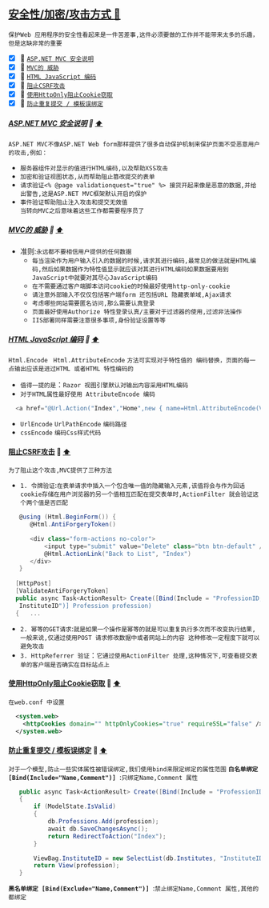 <a id="top" href="#top">安全性/加密/攻击方式  :maple_leaf:</a> 
----
`保护Web 应用程序的安全性看起来是一件苦差事,这件必须要做的工作并不能带来太多的乐趣，但是这缺非常的重要`

- [x] :maple_leaf: <a href="#ASPNETMVCSAFE">`ASP.NET MVC 安全说明`</a>
- [x] :maple_leaf: <a href="#codeAjaxaData">`MVC的 威胁`</a>
- [x] :maple_leaf: <a href="#EncodeHtml">`HTML JavaScript 编码`</a>
- [x] :maple_leaf: <a href="#CSRFA">`阻止CSRF攻击`</a>
- [x] :maple_leaf: <a href="#CookieLost">`使用HttpOnly阻止Cookie窃取`</a>
- [x] :maple_leaf: <a href="#RepeatAttakc">`防止重复提交 / 模板误绑定`</a>

#####  <a id="ASPNETMVCSAFE" href="#ASPNETMVCSAFE">ASP.NET MVC 安全说明</a>  :star2: <a href="#top"> :arrow_up: </a>
`ASP.NET MVC不像ASP.NET Web form那样提供了很多自动保护机制来保护页面不受恶意用户的攻击,例如：`
 * `服务器组件对显示的值进行HTML编码,以及帮助XSS攻击`
 * `加密和验证视图状态,从而帮助阻止篡改提交的表单`
 * `请求验证<% @page validationquest="true" %> 接货开起来像是恶意的数据,并给出警告,这是ASP.NET MVC框架默认开启的保护`
 * `事件验证帮助阻止注入攻击和提交无效值` <br/>
`当转向MVC之后意味着这些工作都需要程序员了` 
#####  <a id="codeAjaxaData" href="#codeAjaxaData">MVC的 威胁</a>  :star2: <a href="#top"> :arrow_up: </a>
* 准则:`永远都不要相信用户提供的任何数据`
  * `每当渲染作为用户输入引入的数据的时候,请求其进行编码,最常见的做法就是HTML编码,然后如果数据作为特性值显示就应该对其进行HTML编码如果数据要用到
  JavaScript中就要对其尽心JavaScript编码`
  * `在不需要通过客户端脚本访问cookie的时候最好使用http-only-cookie`
  * `请注意外部输入不仅仅包括客户端form 还包括URL 隐藏表单域,Ajax请求`
  * `考虑哪些网站需要匿名访问,那么需要认真登录`
  * `页面最好使用Authorize 特性登录认真/主要对于过滤器的使用,过滤非法操作`
  * `IIS部署同样需要注意很多事项,身份验证设置等等`
#####  <a id="EncodeHtml" href="#EncodeHtml">HTML JavaScript 编码</a>  :star2: <a href="#top"> :arrow_up: </a>
`Html.Encode ` `Html.AttributeEncode` `方法可实现对于特性值的 编码替换，页面的每一点输出应该是进过HTML 或者HTML 特性编码的`

* `值得一提的是`：`Razor 视图引擎默认对输出内容采用HTML编码`
* `对于HTML属性最好使用 AttributeEncode 编码`
```C#
  <a href="@Url.Action("Index","Home",new { name=Html.AttributeEncode(ViewData["name"]) })">Go Home</a>
```
* `UrlEncode` `UrlPathEncode` `编码路径`
* `cssEncode` `编码Css样式代码`
####  <a id="CSRFA" href="#CSRFA">阻止CSRF攻击</a>  :star2: <a href="#top"> :arrow_up: </a>
`为了阻止这个攻击,MVC提供了三种方法`
  * `1. 令牌验证`:`在表单请求中插入一个包含唯一值的隐藏输入元素,该值将会与作为回话cookie存储在用户浏览器的另一个值相互匹配在提交表单时,ActionFilter
  就会验证这个两个值是否匹配`
  ```c#
     @using (Html.BeginForm()) {
        @Html.AntiForgeryToken()

        <div class="form-actions no-color">
            <input type="submit" value="Delete" class="btn btn-default" /> |
            @Html.ActionLink("Back to List", "Index")
        </div>
     }
     
    [HttpPost]
    [ValidateAntiForgeryToken]
    public async Task<ActionResult> Create([Bind(Include = "ProfessionID,Name,AddTime,
     InstituteID")] Profession profession)
    {   ...
  ```
  * `2. 幂等的GET请求`:`就是如果一个操作是幂等的就是可以重复执行多次而不改变执行结果,一般来说,仅通过使用POST 请求修改数据中或者网站上的内容
  这种修改一定程度下就可以避免攻击`
  * `3. HttpReferrer 验证`：`它通过使用ActionFilter 处理,这种情况下,可查看提交表单的客户端是否确实在目标站点上`
####  <a id="CookieLost" href="#CookieLost">使用HttpOnly阻止Cookie窃取</a>  :star2: <a href="#top"> :arrow_up: </a>  
`在web.conf 中设置`
```xml
  <system.web>
    <httpCookies domain="" httpOnlyCookies="true" requireSSL="false" />
  </system.web>
```

####  <a id="RepeatAttakc" href="#RepeatAttakc">防止重复提交 / 模板误绑定</a>  :star2: <a href="#top"> :arrow_up: </a>
`对于一个模型,防止一些实体属性被错误绑定,我们使用bind来限定绑定的属性范围`
**`白名单绑定 [Bind(Include="Name,Comment")] `**:`只绑定Name,Comment 属性`
```C#
   public async Task<ActionResult> Create([Bind(Include = "ProfessionID,Name,AddTime,InstituteID")] Profession profession)
   {
       if (ModelState.IsValid)
       {
           db.Professions.Add(profession);
           await db.SaveChangesAsync();
           return RedirectToAction("Index");
       }

       ViewBag.InstituteID = new SelectList(db.Institutes, "InstituteID", "Name", profession.InstituteID);
       return View(profession);
   }
```
**`黑名单绑定 [Bind(Exclude="Name,Comment")] `**:`禁止绑定Name,Comment 属性,其他的都绑定`








